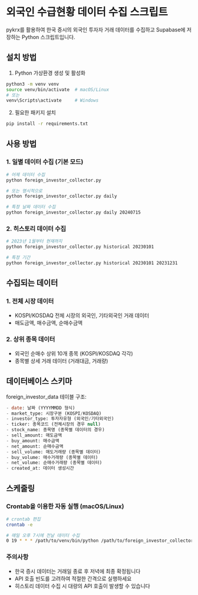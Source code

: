 # 외국인 수급현황 데이터 수집 스크립트

pykrx를 활용하여 한국 증시의 외국인 투자자 거래 데이터를 수집하고 Supabase에 저장하는 Python 스크립트입니다.

## 설치 방법

1. Python 가상환경 생성 및 활성화
```bash
python3 -m venv venv
source venv/bin/activate  # macOS/Linux
# 또는
venv\Scripts\activate     # Windows
```

2. 필요한 패키지 설치
```bash
pip install -r requirements.txt
```

## 사용 방법

### 1. 일별 데이터 수집 (기본 모드)
```bash
# 어제 데이터 수집
python foreign_investor_collector.py

# 또는 명시적으로
python foreign_investor_collector.py daily

# 특정 날짜 데이터 수집
python foreign_investor_collector.py daily 20240715
```

### 2. 히스토리 데이터 수집
```bash
# 2023년 1월부터 현재까지
python foreign_investor_collector.py historical 20230101

# 특정 기간
python foreign_investor_collector.py historical 20230101 20231231
```

## 수집되는 데이터

### 1. 전체 시장 데이터
- KOSPI/KOSDAQ 전체 시장의 외국인, 기타외국인 거래 데이터
- 매도금액, 매수금액, 순매수금액

### 2. 상위 종목 데이터
- 외국인 순매수 상위 10개 종목 (KOSPI/KOSDAQ 각각)
- 종목별 상세 거래 데이터 (거래대금, 거래량)

## 데이터베이스 스키마

foreign_investor_data 테이블 구조:
```sql
- date: 날짜 (YYYYMMDD 형식)
- market_type: 시장구분 (KOSPI/KOSDAQ)
- investor_type: 투자자유형 (외국인/기타외국인)
- ticker: 종목코드 (전체시장의 경우 null)
- stock_name: 종목명 (종목별 데이터의 경우)
- sell_amount: 매도금액
- buy_amount: 매수금액  
- net_amount: 순매수금액
- sell_volume: 매도거래량 (종목별 데이터)
- buy_volume: 매수거래량 (종목별 데이터)
- net_volume: 순매수거래량 (종목별 데이터)
- created_at: 데이터 생성시간
```

## 스케줄링

### Crontab을 이용한 자동 실행 (macOS/Linux)
```bash
# crontab 편집
crontab -e

# 매일 오후 7시에 전날 데이터 수집
0 19 * * * /path/to/venv/bin/python /path/to/foreign_investor_collector.py daily
```

### 주의사항
- 한국 증시 데이터는 거래일 종료 후 저녁에 최종 확정됩니다
- API 호출 빈도를 고려하여 적절한 간격으로 실행하세요
- 히스토리 데이터 수집 시 대량의 API 호출이 발생할 수 있습니다